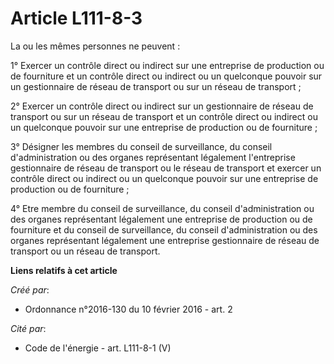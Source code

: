 # Article L111-8-3

La ou les mêmes personnes ne peuvent : 

1° Exercer un contrôle direct ou indirect sur une entreprise de production ou de fourniture et un contrôle direct ou indirect
ou un quelconque pouvoir sur un gestionnaire de réseau de transport ou sur un réseau de transport ; 

2° Exercer un contrôle direct ou indirect sur un gestionnaire de réseau de transport ou sur un réseau de transport et un
contrôle direct ou indirect ou un quelconque pouvoir sur une entreprise de production ou de fourniture ; 

3° Désigner les membres du conseil de surveillance, du conseil d'administration ou des organes représentant légalement
l'entreprise gestionnaire de réseau de transport ou le réseau de transport et exercer un contrôle direct ou indirect ou un
quelconque pouvoir sur une entreprise de production ou de fourniture ; 

4° Etre membre du conseil de surveillance, du conseil d'administration ou des organes représentant légalement une entreprise
de production ou de fourniture et du conseil de surveillance, du conseil d'administration ou des organes représentant
légalement une entreprise gestionnaire de réseau de transport ou un réseau de transport.

**Liens relatifs à cet article**

_Créé par_:

  - Ordonnance n°2016-130 du 10 février 2016 - art. 2

_Cité par_:

  - Code de l'énergie - art. L111-8-1 (V)
